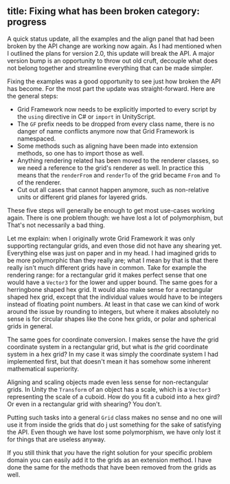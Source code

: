 title: Fixing what has been broken
category: progress
---

A quick  status update,  all the  examples and  the align  panel that  had been
broken by the  API change are  working  now again.  As I had  mentioned  when I
outlined the  plans for version 2.0,  this update  will break the API.  A major
version bump is an  opportunity to throw out old cruft,  decouple what does not
belong together and streamline everything that can be made simpler.

Fixing the examples was  a good opportunity to see  just how broken the API has
become. For the most part the update was straight-forward. Here are the general
steps:

- Grid Framework  now needs  to be  explicitly imported  to every script by the
  `using` directive in C# or `import` in UnityScript.
- The `GF` prefix needs to be dropped from every class name, there is no danger
  of name conflicts anymore now that Grid Framework is namespaced.
- Some methods such as  aligning have been made into extension methods,  so one
  has to import those as well.
- Anything rendering related has been moved to the renderer classes, so we need
  a reference to  the grid's renderer as well.  In practice this means that the
  `renderFrom` and `renderTo` of the grid became `From` and `To` of the
  renderer.
- Cut out all cases  that cannot happen anymore,  such as non-relative units or
  different grid planes for layered grids.

These five steps will generally be  enough to get most use-cases working again.
There is one problem though: we have lost a lot of polymorphism, but That's not
necessarily a bad thing.

Let me explain:  when I originally  wrote Grid Framework it was only supporting
rectangular  grids,  and even those did  not have any shearing yet.  Everything
else was  just on  paper and  in my  head.  I had  imagined  grids  to be  more
polymorphic than  they really  are;  what I  mean by that  is that there really
isn't  much different  grids have  in common.  Take for  example the  rendering
range:  for a  rectangular grid  it makes perfect  sense that one  would have a
`Vector3` for the lower and upper bound. The same goes for a herringbone shaped
hex grid.  It would also make sense  for a rectangular shaped hex grid,  except
that the individual values would have  to be integers instead of floating point
numbers. At least in that case we can kind of work around the issue by rounding
to integers, but where it makes absolutely no sense is for circular shapes like
the cone hex grids, or polar and spherical grids in general.

The same  goes for  coordinate conversion.  I makes  sense the  have *the* grid
coordinate system  in a  rectangular grid,  but what  is *the*  grid coordinate
system in a hex grid?  In my case  it was  simply the  coordinate  system I had
implemented  first,  but  that  doesn't  mean  it  has  somehow  some  inherent
mathematical superiority.

Aligning and scaling objects made even less sense for non-rectangular grids. In
Unity  the  `Transform`  of  an  object  has a  scale,  which  is  a  `Vector3`
representing the scale of a cuboid. How do you fit a cuboid into a hex gird? Or
even in a rectangular grid with shearing? You don't.

Putting such tasks into  a general `Grid` class  makes no sense and no one will
use it from inside the grids that do j ust something for the sake of satisfying
the API.  Even though we have lost some  polymorphism, we have only lost it for
things that are useless anyway.

If you still think that *you* have the right solution for your specific problem
domain you can  easily add it to the grids as an extension method.  I have done
the same for the methods that have been removed from the grids as well.
